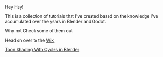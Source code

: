 Hey Hey!

This is a collection of tutorials that I've created based on the knowledge I've accumulated over the years in Blender and Godot.

Why not Check some of them out.

Head on over to the [Wiki](https://github.com/TehMerow/Tutorials/wiki)


[Toon Shading With Cycles in Blender](https://github.com/TehMerow/Tutorials/wiki/Toon-Shading-in-Blender-Cycles)
